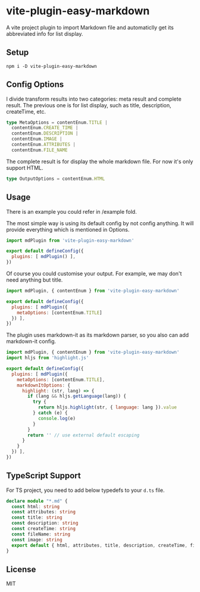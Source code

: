 # vite-plugin-easy-markdown
A vite project plugin to import Markdown file and automaticlly get its abbreviated info for list display.
## Setup
```
npm i -D vite-plugin-easy-markdown
```
## Config Options
I divide transform results into two categories: meta result and complete result. The previous one is for list display, such as title, description, createTime, etc.
```ts
type MetaOptions = contentEnum.TITLE | 
  contentEnum.CREATE_TIME | 
  contentEnum.DESCRIPTION | 
  contentEnum.IMAGE | 
  contentEnum.ATTRIBUTES |
  contentEnum.FILE_NAME
```
The complete result is for display the whole markdown file. For now it's only support HTML.

```ts
type OutputOptions = contentEnum.HTML
```
## Usage
There is an example you could refer in /example fold.

The most simple way is using its default config by not config anything. It will provide everything which is mentioned in Options.
```js
import mdPlugin from 'vite-plugin-easy-markdown'

export default defineConfig({
  plugins: [ mdPlugin() ],
})
```

Of course you could customise your output. For example, we may don't need anything but title.
```js
import mdPlugin, { contentEnum } from 'vite-plugin-easy-markdown'

export default defineConfig({
  plugins: [ mdPlugin({
    metaOptions: [contentEnum.TITLE]
  }) ],
})
```
The plugin uses markdown-it as its markdown parser, so you also can add markdown-it config.
```js
import mdPlugin, { contentEnum } from 'vite-plugin-easy-markdown'
import hljs from 'highlight.js'

export default defineConfig({
  plugins: [ mdPlugin({
    metaOptions: [contentEnum.TITLE],
    markdownItOptions: {
      highlight: (str, lang) => {
        if (lang && hljs.getLanguage(lang)) {
          try {
            return hljs.highlight(str, { language: lang }).value
          } catch (e) {
            console.log(e)
          }
        }
        return '' // use external default escaping
      }
    }
  }) ],
})
```

## TypeScript Support
For TS project, you need to add below typedefs to your `d.ts` file.
```typescript
declare module "*.md" {
  const html: string
  const attributes: string
  const title: string
  const description: string
  const createTime: string
  const fileName: string
  const image: string
  export default { html, attributes, title, description, createTime, fileName, image };
}
```

## License
MIT